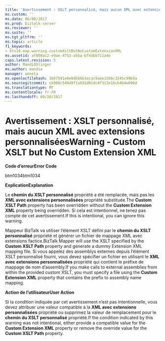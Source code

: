 ```yaml
---
title: 'Avertissement : XSLT personnalisé, mais aucun XML avec extensions personnalisées | Documents Microsoft'
ms.custom: ''
ms.date: 06/08/2017
ms.prod: biztalk-server
ms.reviewer: ''
ms.suite: ''
ms.tgt_pltfrm: ''
ms.topic: article
f1_keywords:
- bts10.map.warning.customXsltButNoCustomExtensionXML
ms.assetid: af008ac2-e9ae-4753-a5ba-bf4dbb711a4e
caps.latest.revision: 5
author: MandiOhlinger
ms.author: mandia
manager: anneta
ms.openlocfilehash: 3b67591e0e0dbb6b3ecac9aee1566c3245c9969a
ms.sourcegitcommit: cb908c540d8f1a692d01dc8f313e16cb4b4e696d
ms.translationtype: MT
ms.contentlocale: fr-FR
ms.lasthandoff: 09/20/2017
---
```

# <a name="warning---custom-xslt-but-no-custom-extension-xml"></a><span data-ttu-id="c5517-102">Avertissement : XSLT personnalisé, mais aucun XML avec extensions personnalisées</span><span class="sxs-lookup"><span data-stu-id="c5517-102">Warning - Custom XSLT but No Custom Extension XML</span></span>
<span data-ttu-id="c5517-103">**Code d’erreur**</span><span class="sxs-lookup"><span data-stu-id="c5517-103">**Error Code**</span></span>  
  
 <span data-ttu-id="c5517-104">btm1034</span><span class="sxs-lookup"><span data-stu-id="c5517-104">btm1034</span></span>  
  
 <span data-ttu-id="c5517-105">**Explication**</span><span class="sxs-lookup"><span data-stu-id="c5517-105">**Explanation**</span></span>  
  
 <span data-ttu-id="c5517-106">Le **chemin du XSLT personnalisé** propriété a été remplacée, mais pas les **XML avec extensions personnalisées** propriété substituée.</span><span class="sxs-lookup"><span data-stu-id="c5517-106">The **Custom XSLT Path** property has been overridden without the **Custom Extension XML** property being overridden.</span></span> <span data-ttu-id="c5517-107">Si cela est intentionnel, ne tenez pas compte de cet avertissement.</span><span class="sxs-lookup"><span data-stu-id="c5517-107">If this is intentional, you can ignore this warning.</span></span>  
  
 <span data-ttu-id="c5517-108">Mappeur BizTalk va utiliser l’élément XSLT défini par le **chemin du XSLT personnalisé** propriété et générer un fichier de mappage XML avec extensions factice.</span><span class="sxs-lookup"><span data-stu-id="c5517-108">BizTalk Mapper will use the XSLT specified by the **Custom XSLT Path** property and generate a dummy Extension XML mapping file.</span></span> <span data-ttu-id="c5517-109">Si vous appelez des assemblys externes depuis l’élément XSLT personnalisé fourni, vous devez spécifier un fichier en utilisant le **XML avec extensions personnalisées** propriété qui contient le préfixe de mappage de nom d’assembly.</span><span class="sxs-lookup"><span data-stu-id="c5517-109">If you make calls to external assemblies from within the provided custom XSLT, you must specify a file using the **Custom Extension XML** property that contains the prefix to assembly name mapping.</span></span>  
  
 <span data-ttu-id="c5517-110">**Action de l’utilisateur**</span><span class="sxs-lookup"><span data-stu-id="c5517-110">**User Action**</span></span>  
  
 <span data-ttu-id="c5517-111">Si la condition indiquée par cet avertissement n’est pas intentionnelle, vous devez attribuer une valeur compatible à la **XML avec extensions personnalisées** propriété ou supprimez la valeur de remplacement pour le **chemin du XSLT personnalisé** propriété.</span><span class="sxs-lookup"><span data-stu-id="c5517-111">If the condition indicated by this warning was not intentional, either provide a compatible value for the **Custom Extension XML** property or remove the override value for the **Custom XSLT Path** property.</span></span>